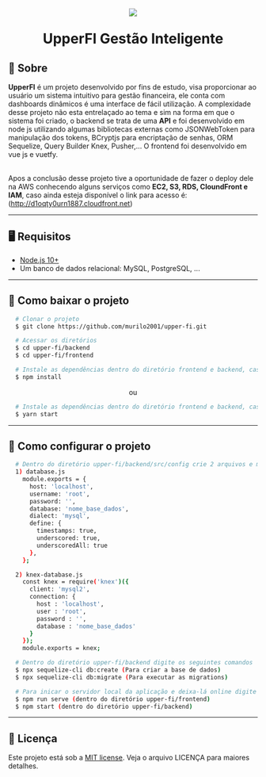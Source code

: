 <h1 align="center">
    <img src="./frontend/src/assets/intro_upperfi.gif">
    <p><b>UpperFI</b> Gestão Inteligente</p>
</h1>

## 🏮 Sobre

**UpperFI** é um projeto desenvolvido por fins de estudo, visa proporcionar ao usuário um sistema intuitivo para gestão financeira, ele conta com dashboards dinâmicos é uma interface de fácil utilização. A complexidade desse projeto não esta entrelaçado ao tema e sim na forma em que o sistema foi criado, o backend se trata de uma **API** e foi desenvolvido em node js utilizando algumas bibliotecas externas como JSONWebToken para manipulação dos tokens, BCryptjs para encriptação de senhas, ORM Sequelize, Query Builder Knex, Pusher,... O frontend foi desenvolvido em vue js e vuetfy.<br><br>

Apos a conclusão desse projeto tive a oportunidade de fazer o deploy dele na AWS conhecendo alguns serviços como <b>EC2, S3, RDS, CloundFront e IAM</b>, caso ainda esteja disponível o link para acesso é: (http://d1oqty0urn1887.cloudfront.net)

---

## 🖥 Requisitos

- [Node.js 10+](https://nodejs.org/en/download)
- Um banco de dados relacional: MySQL, PostgreSQL, ...

---

## 📂 Como baixar o projeto

```bash 
  # Clonar o projeto
  $ git clone https://github.com/murilo2001/upper-fi.git
````

```bash 
  # Acessar os diretórios
  $ cd upper-fi/backend
  $ cd upper-fi/frontend
````

```bash 
  # Instale as dependências dentro do diretório frontend e backend, caso usar npm
  $ npm install
````

<p align="center">ou</p>

```bash 
  # Instale as dependências dentro do diretório frontend e backend, caso usar yarn
  $ yarn start
````
---

## 🔧 Como configurar o projeto

```bash 
  # Dentro do diretório upper-fi/backend/src/config crie 2 arquivos e modifique-os de acordo com os dados de conexão do seu banco.
  1) database.js
    module.exports = {
      host: 'localhost',
      username: 'root',
      password: '',
      database: 'nome_base_dados',
      dialect: 'mysql',
      define: {
        timestamps: true,
        underscored: true,
        underscoredAll: true
      },
    }; 

  2) knex-database.js
    const knex = require('knex')({
      client: 'mysql2',
      connection: {
        host : 'localhost',
        user : 'root',
        password : '',
        database : 'nome_base_dados'
      }
    });
    module.exports = knex;
````

```bash 
  # Dentro do diretório upper-fi/backend digite os seguintes comandos
  $ npx sequelize-cli db:create (Para criar a base de dados)
  $ npx sequelize-cli db:migrate (Para executar as migrations)
````
```bash 
  # Para inicar o servidor local da aplicação e deixa-lá online digite
  $ npm run serve (dentro do diretório upper-fi/frontend)
  $ npm start (dentro do diretório upper-fi/backend)
````
---
## 📄 Licença
Este projeto está sob a [MIT license](https://opensource.org/licenses/MIT). Veja o arquivo LICENÇA para maiores detalhes.
